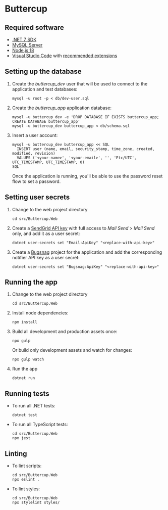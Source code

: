 # Buttercup

## Required software

- [.NET 7 SDK](https://dotnet.microsoft.com/download/dotnet/7.0)
- [MySQL Server](https://dev.mysql.com/downloads/mysql/)
- [Node.js 18](https://nodejs.org)
- [Visual Studio Code](https://code.visualstudio.com/) with [recommended
  extensions](.vscode/extensions.json)

## Setting up the database

1.  Create the _buttercup_dev_ user that will be used to connect to the
    application and test databases:

        mysql -u root -p < db/dev-user.sql

2.  Create the _buttercup_app_ application database:

        mysql -u buttercup_dev -e 'DROP DATABASE IF EXISTS buttercup_app; CREATE DATABASE buttercup_app'
        mysql -u buttercup_dev buttercup_app < db/schema.sql

3.  Insert a user account:

        mysql -u buttercup_dev buttercup_app << SQL
          INSERT user (name, email, security_stamp, time_zone, created, modified, revision)
          VALUES ('<your-name>', '<your-email>', '', 'Etc/UTC', UTC_TIMESTAMP, UTC_TIMESTAMP, 0)
        SQL

    Once the application is running, you'll be able to use the password reset
    flow to set a password.

## Setting user secrets

1.  Change to the web project directory

        cd src/Buttercup.Web

1.  Create a [SendGrid API key](https://app.sendgrid.com/settings/api_keys) with
    full access to _Mail Send_ > _Mail Send_ only, and add it as a user secret:

        dotnet user-secrets set "Email:ApiKey" "<replace-with-api-key>"

1.  Create a [Bugsnag](https://www.bugsnag.com/) project for the application and
    add the corresponding notifier API key as a user secret:

        dotnet user-secrets set "Bugsnag:ApiKey" "<replace-with-api-key>"

## Running the app

1.  Change to the web project directory

        cd src/Buttercup.Web

2.  Install node dependencies:

        npm install

3.  Build all development and production assets once:

        npx gulp

    Or build only development assets and watch for changes:

        npx gulp watch

4.  Run the app

        dotnet run

## Running tests

- To run all .NET tests:

      dotnet test

- To run all TypeScript tests:

      cd src/Buttercup.Web
      npx jest

## Linting

- To lint scripts:

      cd src/Buttercup.Web
      npx eslint .

- To lint styles:

      cd src/Buttercup.Web
      npx stylelint styles/

